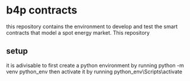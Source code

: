 # b4p contracts

this repository contains the environment to develop and test the smart contracts that model a spot energy market. This repository

## setup

it is adivisable to first create a python environment by running python -m venv python_env then activate it by running python_env\Scripts\activate